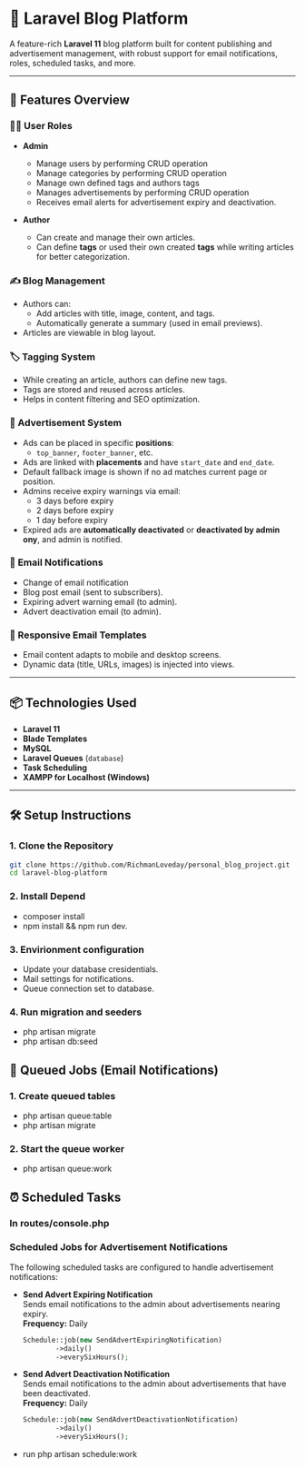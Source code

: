 # 📰 Laravel Blog Platform

A feature-rich **Laravel 11** blog platform built for content publishing and advertisement management, with robust support for email notifications, roles, scheduled tasks, and more.

---

## 🌟 Features Overview

### 🧑‍💻 User Roles

- **Admin**
  - Manage users by performing CRUD operation
  - Manage categories by performing CRUD operation
  - Manage own defined tags and authors tags
  - Manages advertisements by performing CRUD operation
  - Receives email alerts for advertisement expiry and deactivation.
  
- **Author**
  - Can create and manage their own articles.
  - Can define **tags** or used their own created **tags** while writing articles for better categorization.
  
### ✍️ Blog Management

- Authors can:
  - Add articles with title, image, content, and tags.
  - Automatically generate a summary (used in email previews).
- Articles are viewable in blog layout.

### 🏷️ Tagging System

- While creating an article, authors can define new tags.
- Tags are stored and reused across articles.
- Helps in content filtering and SEO optimization.

### 📢 Advertisement System

- Ads can be placed in specific **positions**:
  - `top_banner`, `footer_banner`, etc.
- Ads are linked with **placements** and have `start_date` and `end_date`.
- Default fallback image is shown if no ad matches current page or position.
- Admins receive expiry warnings via email:
  - 3 days before expiry
  - 2 days before expiry
  - 1 day before expiry
- Expired ads are **automatically deactivated** or **deactivated by admin ony**, and admin is notified.

### 📧 Email Notifications

- Change of email notification
- Blog post email (sent to subscribers).
- Expiring advert warning email (to admin).
- Advert deactivation email (to admin).

### 📸 Responsive Email Templates

- Email content adapts to mobile and desktop screens.
- Dynamic data (title, URLs, images) is injected into views.

---

## 📦 Technologies Used

- **Laravel 11**
- **Blade Templates**
- **MySQL**
- **Laravel Queues** (`database`)
- **Task Scheduling**
- **XAMPP for Localhost (Windows)**

---

## 🛠 Setup Instructions

### 1. Clone the Repository

```bash
git clone https://github.com/RichmanLoveday/personal_blog_project.git
cd laravel-blog-platform
```

### 2. Install Depend

- composer install
- npm install && npm run dev.

### 3. Envirionment configuration

- Update your database cresidentials.
- Mail settings for notifications.
- Queue connection set to database.

### 4. Run migration and seeders

- php artisan migrate
- php artisan db:seed


## 🧵 Queued Jobs (Email Notifications)

### 1. Create queued tables

- php artisan queue:table
- php artisan migrate

### 2. Start the queue worker

- php artisan queue:work


## ⏰ Scheduled Tasks

### In routes/console.php

### Scheduled Jobs for Advertisement Notifications

The following scheduled tasks are configured to handle advertisement notifications:

- **Send Advert Expiring Notification**  
    Sends email notifications to the admin about advertisements nearing expiry.  
    **Frequency:** Daily  

    ```php
    Schedule::job(new SendAdvertExpiringNotification)
            ->daily()
            ->everySixHours();
    ```

- **Send Advert Deactivation Notification**  
    Sends email notifications to the admin about advertisements that have been deactivated.  
    **Frequency:** Daily  

    ```php
    Schedule::job(new SendAdvertDeactivationNotification)
            ->daily()
            ->everySixHours();
    ```

- run php artisan schedule:work

